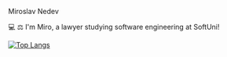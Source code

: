 Miroslav Nedev

💻 ⚖ I'm Miro, a lawyer studying software engineering at SoftUni!



[![Top Langs](https://github-readme-stats.vercel.app/api/top-langs/?username=pylapp&layout=pie)](https://github.com/Nedev-Miroslav/github-readme-stats)

